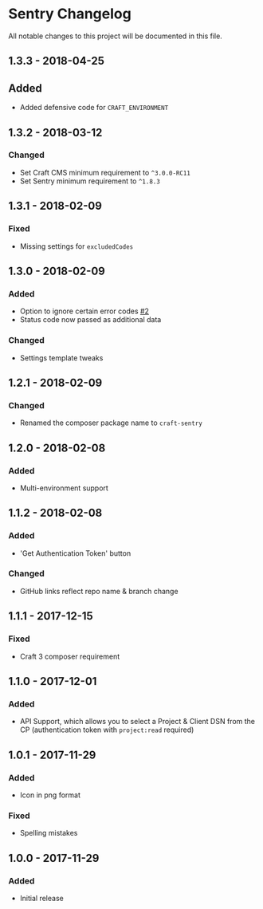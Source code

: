 # Sentry Changelog

All notable changes to this project will be documented in this file.

## 1.3.3 - 2018-04-25

## Added
- Added defensive code for `CRAFT_ENVIRONMENT`

## 1.3.2 - 2018-03-12

### Changed
- Set Craft CMS minimum requirement to `^3.0.0-RC11`
- Set Sentry minimum requirement to `^1.8.3`

## 1.3.1 - 2018-02-09

### Fixed
- Missing settings for `excludedCodes`

## 1.3.0 - 2018-02-09

### Added
- Option to ignore certain error codes [#2](https://github.com/lukeyouell/craft-sentry/issues/2)
- Status code now passed as additional data

### Changed
- Settings template tweaks

## 1.2.1 - 2018-02-09

### Changed
- Renamed the composer package name to `craft-sentry`

## 1.2.0 - 2018-02-08

### Added
- Multi-environment support

## 1.1.2 - 2018-02-08

### Added
- 'Get Authentication Token' button

### Changed
- GitHub links reflect repo name & branch change

## 1.1.1 - 2017-12-15

### Fixed
- Craft 3 composer requirement

## 1.1.0 - 2017-12-01

### Added
- API Support, which allows you to select a Project & Client DSN from the CP (authentication token with `project:read` required)

## 1.0.1 - 2017-11-29

### Added
- Icon in png format

### Fixed
- Spelling mistakes

## 1.0.0 - 2017-11-29

### Added
- Initial release
